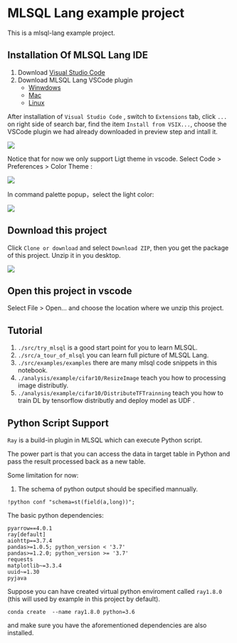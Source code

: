 # MLSQL Lang example project

This is a mlsql-lang example project.

## Installation Of MLSQL Lang IDE


1. Download [Visual Studio Code](https://code.visualstudio.com/)
2. Download MLSQL Lang VSCode plugin
    * [Winwdows](http://download.mlsql.tech/mlsql-win-0.0.6.vsix)
    * [Mac](http://download.mlsql.tech/mlsql-mac-0.0.6.vsix)
    * [Linux](http://download.mlsql.tech/mlsql-linux-0.0.6.vsix)



After installation of `Visual Studio Code` , switch to  `Extensions` tab, click `...` on right side of search bar, find the item `Install from VSIX...`, choose the VSCode plugin we had already downloaded in preview step and intall it.

![](http://store.mlsql.tech/upload_images/fcc2091a-db9a-4248-96d9-680bc32a7594.png)


Notice that for now we only support Ligt theme in vscode.
Select Code > Preferences > Color Theme :

![](http://store.mlsql.tech/upload_images/011d67b6-0a98-445f-9e59-8c940462718e.png)


In command palette popup，select the light color:

![](http://store.mlsql.tech/upload_images/96b0e81f-1856-4c8a-9bb6-84d8180e7968.png)

## Download this project

Click `Clone or download` and select  `Download ZIP`, then you get the package of this project. Unzip it in you desktop.

![](http://store.mlsql.tech/upload_images/f67b7e1d-968d-4a2f-af36-3c0e14730d83.png)


## Open this project in vscode

Select File > Open...  and choose the location where we unzip this project.

## Tutorial

1. `./src/try_mlsql` is a good start point for you to learn MLSQL.
2. `./src/a_tour_of_mlsql` you can learn full picture of MLSQL Lang.
3. `./src/examples/examples` there are many mlsql code snippets in this notebook.
4. `./analysis/example/cifar10/ResizeImage` teach you how to processing image distributly.
5. `./analysis/example/cifar10/DistributeTFTrainning` teach you how to train DL by tensorflow distributly and deploy model as UDF .

## Python Script Support

`Ray` is a build-in plugin in MLSQL which can execute Python script. 

The power part is that you can 
access the data in target table in Python and pass the result processed back as a new table.

Some limitation for now:

1. The schema of python output should be specified mannually.

```shell
!python conf "schema=st(field(a,long))";
```

The basic python dependencies:

```
pyarrow==4.0.1
ray[default]
aiohttp==3.7.4
pandas>=1.0.5; python_version < '3.7'
pandas>=1.2.0; python_version >= '3.7'
requests
matplotlib~=3.3.4
uuid~=1.30
pyjava
```

Suppose you can have created virtual python enviroment called `ray1.8.0` (this will used by example in this project by default). 

```
conda create  --name ray1.8.0 python=3.6
```
and make sure you have the aforementioned dependencies are also installed.


